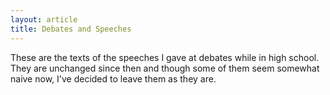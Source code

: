 ```yaml
---
layout: article
title: Debates and Speeches
---
```


These are the texts of the speeches I gave at debates while in high school. They are unchanged since then and though some of them seem somewhat naive now,
I've decided to leave them as they are. 